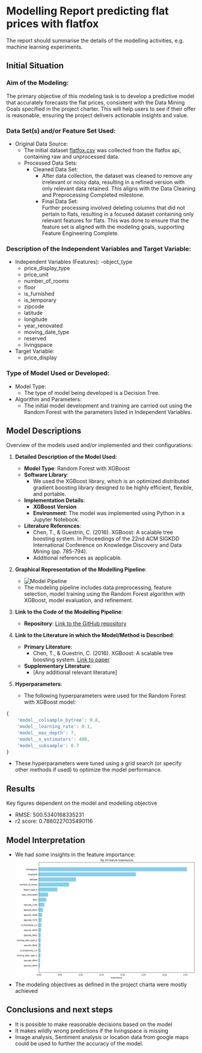 # Modelling Report predicting flat prices with flatfox
The report should summarise the details of the modelling activities, e.g. machine learning experiments. 

## Initial Situation
### Aim of the Modeling:
The primary objective of this modeling task is to develop a predictive model that accurately forecasts the flat prices, consistent with the Data Mining Goals specified in the project charter. This will help users to see if their offer is reasonable, ensuring the project delivers actionable insights and value.

### Data Set(s) and/or Feature Set Used:
- Original Data Source:
  - The initial dataset [flatfox.csv](../preparation/flatfox.csv) was collected from the flatfox api, containing raw and unprocessed data.
  - Processed Data Sets:
    - Cleaned Data Set:
      - After data collection, the dataset was cleaned to remove any irrelevant or noisy data, resulting in a refined version with only relevant data retained. This aligns with the Data Cleaning and Preprocessing Completed milestone.
      - Final Data Set:\
      Further processing involved deleting columns that did not pertain to flats, resulting in a focused dataset containing only relevant features for flats. This was done to ensure that the feature set is aligned with the modeling goals, supporting Feature Engineering Complete.

### Description of the Independent Variables and Target Variable:

- Independent Variables (Features):
  -object_type
  - price_display_type
  - price_unit
  - number_of_rooms
  - floor
  - is_furnished
  - is_temporary
  - zipcode
  - latitude
  - longitude
  - year_renovated
  - moving_date_type
  - reserved
  - livingspace
- Target Variable:
  - price_display

### Type of Model Used or Developed:
            
- Model Type:
  - The type of model being developed is a Decision Tree.
- Algorithm and Parameters:
  - The initial model development and training are carried out using the Random Forest with the parameters listed in Independent Variables.

## Model Descriptions

Overview of the models used and/or implemented and their configurations:

1. **Detailed Description of the Model Used**:
   - **Model Type**: Random Forest with XGBoost
   - **Software Library**: 
     - We used the XGBoost library, which is an optimized distributed gradient boosting library designed to be highly efficient, flexible, and portable.
   - **Implementation Details**: 
     - **XGBoost Version**
     - **Environment**: The model was implemented using Python in a Jupyter Notebook.
   - **Literature References**:
     - Chen, T., & Guestrin, C. (2016). XGBoost: A scalable tree boosting system. In Proceedings of the 22nd ACM SIGKDD International Conference on Knowledge Discovery and Data Mining (pp. 785-794).
     - Additional references as applicable.

2. **Graphical Representation of the Modelling Pipeline**:
   - ![Model Pipeline](link_to_graphical_representation_image)
   - The modeling pipeline includes data preprocessing, feature selection, model training using the Random Forest algorithm with XGBoost, model evaluation, and refinement.

3. **Link to the Code of the Modelling Pipeline**:
   - **Repository**: [Link to the GitHub repository](https://github.com/wipflu1/daai-gg-flatfox/tree/clean-up)

4. **Link to the Literature in which the Model/Method is Described**:
   - **Primary Literature**: 
     - Chen, T., & Guestrin, C. (2016). XGBoost: A scalable tree boosting system. [Link to paper](https://dl.acm.org/doi/10.1145/2939672.2939785)
   - **Supplementary Literature**: 
     - [Any additional relevant literature]

5. **Hyperparameters**:
   - The following hyperparameters were used for the Random Forest with XGBoost model:
```javascript
{
    'model__colsample_bytree': 0.8,
    'model__learning_rate': 0.1,
    'model__max_depth': 7,
    'model__n_estimators': 400,
    'model__subsample': 0.7
}
```
   - These hyperparameters were tuned using a grid search (or specify other methods if used) to optimize the model performance.


## Results
Key figures dependent on the model and modelling objective

- RMSE: 500.5340168335231
- r2 score: 0.7860227035490116

## Model Interpretation
- We had some insights in the feature importance:
![Feature Importance](../figs/feature_importance.png)
- The modeling objectives as defined in the project charta were mostly achieved

## Conclusions and next steps
- It is possible to make reasonable decisions based on the model
- It makes wildly wrong predictions if the livingspace is missing
- Image analysis, Sentiment analysis or location data from google maps could be used to further the accuracy of the model.